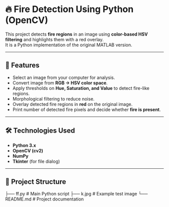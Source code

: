 # 🔥 Fire Detection Using Python (OpenCV)

This project detects **fire regions** in an image using **color-based HSV filtering** and highlights them with a red overlay.  
It is a Python implementation of the original MATLAB version.

---

## 📌 Features
- Select an image from your computer for analysis.
- Convert image from **RGB → HSV color space**.
- Apply thresholds on **Hue, Saturation, and Value** to detect fire-like regions.
- Morphological filtering to reduce noise.
- Overlay detected fire regions in **red** on the original image.
- Print number of detected fire pixels and decide whether **fire is present**.

---

## 🛠️ Technologies Used
- **Python 3.x**
- **OpenCV (cv2)**
- **NumPy**
- **Tkinter** (for file dialog)

---

## 📂 Project Structure
├── ff.py # Main Python script
├── k.jpg # Example test image
└── README.md # Project documentation
